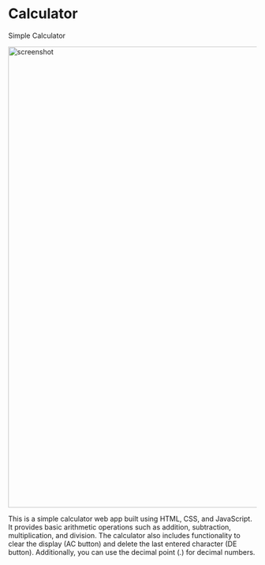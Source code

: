# Calculator
Simple Calculator

<img width="936" alt="screenshot" src="https://github.com/ericphamm/Calculator/assets/119808652/004d92d4-3b96-46bf-8398-7f0138d6f78f">

This is a simple calculator web app built using HTML, CSS, and JavaScript. It provides basic arithmetic operations such as addition, subtraction, multiplication, and division. The calculator also includes functionality to clear the display (AC button) and delete the last entered character (DE button). Additionally, you can use the decimal point (.) for decimal numbers.
